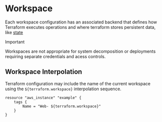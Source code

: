 # Workspace

Each workspace configuration has an associated backend that defines how Terraform executes operations and where terraform stores persistent data, like [state](/Terraform/Terraform_State_File.md)

> [!IMPORTANT]
> Workspaces are not appropriate for system decomposition or deployments requiring separate credentials and acess controls.

## Workspace Interpolation

Terraform configuration may include the name of the current workspace using the `${terraform.workspace}` interpolation sequence. 

```hcl 
resource "aws_instance" "example" {
    tags {
        Name = "Web- ${terraform.workspace}"
    }
}
```